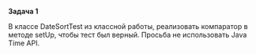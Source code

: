 **Задача 1**

В классе DateSortTest из классной работы, реализовать компаратор в методе setUp, чтобы тест был верный. 
Просьба не использовать Java Time API.